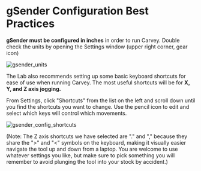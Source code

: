 # gSender Configuration Best Practices

**gSender must be configured in inches** in order to run Carvey. Double check the units by opening the Settings window (upper right corner, gear icon)
 
![gsender_units](https://github.com/user-attachments/assets/46a7640c-2b0c-448c-a201-141967acde04)

The Lab also recommends setting up some basic keyboard shortcuts for ease of use when running Carvey. The most useful shortcuts will be for **X, Y, and Z axis jogging.** 

From Settings, click "Shortcuts" from the list on the left and scroll down until you find the shortcuts you want to change. 
Use the pencil icon to edit and select which keys will control which movements. 

![gsender_config_shortcuts](https://github.com/user-attachments/assets/926be973-30db-4597-a5cc-ef55cbc00a4e)

(Note: The Z axis shortcuts we have selected are "." and "," because they share the ">" and "<" symbols on the keyboard, making it visually easier navigate the tool up and down from a laptop. 
You are welcome to use whatever settings you like, but make sure to pick something you will remember to avoid plunging the tool into your stock by accident.)
